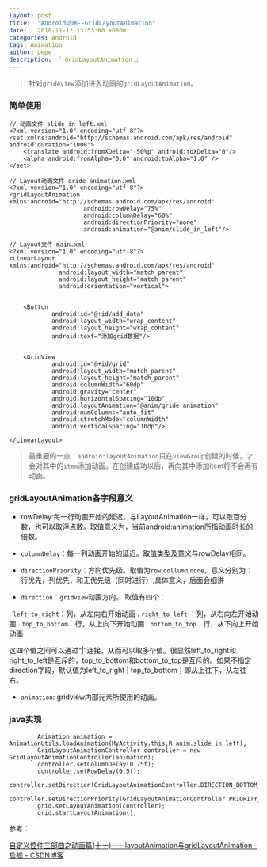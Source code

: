 ```yaml
---
layout: post
title:  "Android动画--GridLayoutAnimation"
date:   2018-11-12 13:53:00 +0800
categories: Android
tags: Animation
author: pepe
description: 『 GridLayoutAnimation 』
---
```


> 针对`grideView`添加进入动画的`gridLayoutAnimation`。

### **简单使用**
```
// 动画文件 slide_in_left.xml
<?xml version="1.0" encoding="utf-8"?>
<set xmlns:android="http://schemas.android.com/apk/res/android" android:duration="1000">
    <translate android:fromXDelta="-50%p" android:toXDelta="0"/>
    <alpha android:fromAlpha="0.0" android:toAlpha="1.0" />
</set>

// Layout动画文件 gride_animation.xml
<?xml version="1.0" encoding="utf-8"?>
<gridLayoutAnimation xmlns:android="http://schemas.android.com/apk/res/android"
                     android:rowDelay="75%"
                     android:columnDelay="60%"
                     android:directionPriority="none"
                     android:animation="@anim/slide_in_left"/>
  
// Layout文件 main.xml   
<?xml version="1.0" encoding="utf-8"?>
<LinearLayout xmlns:android="http://schemas.android.com/apk/res/android"
              android:layout_width="match_parent"
              android:layout_height="match_parent"
              android:orientation="vertical">


    <Button
            android:id="@+id/add_data"
            android:layout_width="wrap_content"
            android:layout_height="wrap_content"
            android:text="添加grid数据"/>


    <GridView
            android:id="@+id/grid"
            android:layout_width="match_parent"
            android:layout_height="match_parent"
            android:columnWidth="60dp"
            android:gravity="center"
            android:horizontalSpacing="10dp"
            android:layoutAnimation="@anim/gride_animation"
            android:numColumns="auto_fit"
            android:stretchMode="columnWidth"
            android:verticalSpacing="10dp"/>

</LinearLayout>
```          

> 最重要的一点：`android:layoutAnimation`只在`viewGroup`创建的时候，才会对其中的`item`添加动画。在创建成功以后，再向其中添加item将不会再有动画。

### **gridLayoutAnimation各字段意义**

* rowDelay:每一行动画开始的延迟。与LayoutAnimation一样，可以取百分数，也可以取浮点数。取值意义为，当前android:animation所指动画时长的倍数。 

* `columnDelay`：每一列动画开始的延迟。取值类型及意义与rowDelay相同。 

* `directionPriority`：方向优先级。取值为`row`,`collumn`,`none`，意义分别为：行优先，列优先，和无优先级（同时进行）;具体意义，后面会细讲 

* `direction`：`gridview`动画方向。 取值有四个：

 . `left_to_right`：列，从左向右开始动画 
 . `right_to_left` ：列，从右向左开始动画 
 . `top_to_bottom`：行，从上向下开始动画 
 . `bottom_to_top`：行，从下向上开始动画 

 这四个值之间可以通过“|”连接，从而可以取多个值。很显然left_to_right和right_to_left是互斥的，top_to_bottom和bottom_to_top是互斥的。如果不指定 direction字段，默认值为left_to_right | top_to_bottom；即从上往下，从左往右。 

*  `animation`: gridview内部元素所使用的动画。

### **java实现**
```
        Animation animation = AnimationUtils.loadAnimation(MyActivity.this,R.anim.slide_in_left);
        GridLayoutAnimationController controller = new GridLayoutAnimationController(animation);
        controller.setColumnDelay(0.75f);
        controller.setRowDelay(0.5f);
        controller.setDirection(GridLayoutAnimationController.DIRECTION_BOTTOM_TO_TOP|GridLayoutAnimationController.DIRECTION_LEFT_TO_RIGHT);
        controller.setDirectionPriority(GridLayoutAnimationController.PRIORITY_NONE);
        grid.setLayoutAnimation(controller);
        grid.startLayoutAnimation();
```

参考：

[自定义控件三部曲之动画篇(十一)——layoutAnimation与gridLayoutAnimation - 启舰 - CSDN博客](https://blog.csdn.net/harvic880925/article/details/50785786)












